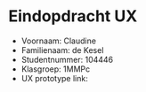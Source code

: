# Eindopdracht UX

- Voornaam: Claudine
- Familienaam:  de Kesel
- Studentnummer: 104446
- Klasgroep: 1MMPc
- UX prototype link: 